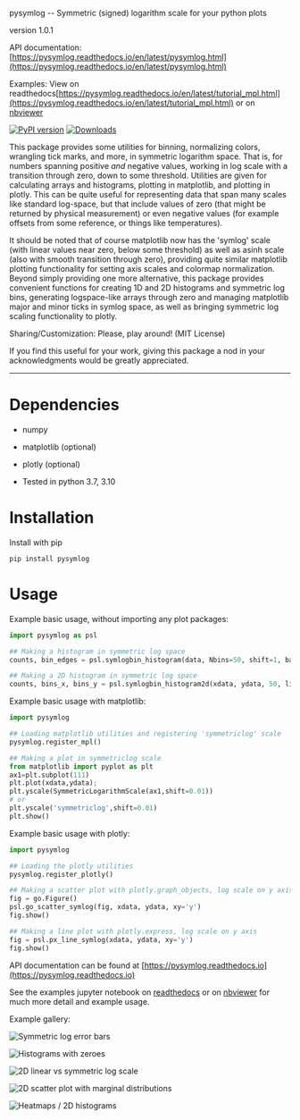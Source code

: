 pysymlog -- Symmetric (signed) logarithm scale for your python plots

version 1.0.1


API documentation: [https://pysymlog.readthedocs.io/en/latest/pysymlog.html](https://pysymlog.readthedocs.io/en/latest/pysymlog.html)

Examples:
View on readthedocs[https://pysymlog.readthedocs.io/en/latest/tutorial_mpl.html](https://pysymlog.readthedocs.io/en/latest/tutorial_mpl.html)
or on [nbviewer](https://nbviewer.org/github/pjcigan/pysymlog/blob/master/examples/tutorial_mpl.ipynb)


[![PyPI version](https://badge.fury.io/py/pysymlog.svg)](https://badge.fury.io/py/pysymlog)
[![Downloads](https://pepy.tech/badge/pysymlog)](https://pepy.tech/project/pysymlog)


This package provides some utilities for binning, normalizing colors, wrangling tick marks, and more, in symmetric logarithm space.  That is, for numbers spanning positive *and* negative values, working in log scale with a transition through zero, down to some threshold.  Utilities are given for calculating arrays and histograms, plotting in matplotlib, and plotting in plotly.  This can be quite useful for representing data that span many scales like standard log-space, but that include values of zero (that might be returned by physical measurement) or even negative values (for example offsets from some reference, or things like temperatures).

It should be noted that of course matplotlib now has the 'symlog' scale (with linear values near zero, below some threshold) as well as asinh scale (also with smooth transition through zero), providing quite similar matplotlib plotting functionality for setting axis scales and colormap normalization.  Beyond simply providing one more alternative, this package provides convenient functions for creating 1D and 2D histograms and symmetric log bins, generating logspace-like arrays through zero and managing matplotlib major and minor ticks in symlog space, as well as bringing symmetric log scaling functionality to plotly.



Sharing/Customization: Please, play around!  (MIT License)

If you find this useful for your work, giving this package a nod in your acknowledgments would be greatly appreciated.  



-----------------------

# Dependencies

* numpy

* matplotlib (optional)

* plotly (optional)

- Tested in python 3.7, 3.10



# Installation

Install with pip
```console
pip install pysymlog
```



# Usage

Example basic usage, without importing any plot packages:
```python
import pysymlog as psl

## Making a histogram in symmetric log space
counts, bin_edges = psl.symlogbin_histogram(data, Nbins=50, shift=1, base=10)

## Making a 2D histogram in symmetric log space
counts, bins_x, bins_y = psl.symlogbin_histogram2d(xdata, ydata, 50, limits=['auto','auto'], shift=1, base=10)
```

Example basic usage with matplotlib:
```python
import pysymlog

## Loading matplotlib utilities and registering 'symmetriclog' scale
pysymlog.register_mpl()

## Making a plot in symmetriclog scale
from matplotlib import pyplot as plt
ax1=plt.subplot(111)
plt.plot(xdata,ydata);
plt.yscale(SymmetricLogarithmScale(ax1,shift=0.01))
# or
plt.yscale('symmetriclog',shift=0.01)
plt.show()

```

Example basic usage with plotly:
```python
import pysymlog

## Loading the plotly utilities
pysymlog.register_plotly()

## Making a scatter plot with plotly.graph_objects, log scale on y axis
fig = go.Figure()
psl.go_scatter_symlog(fig, xdata, ydata, xy='y')
fig.show()

## Making a line plot with plotly.express, log scale on y axis
fig = psl.px_line_symlog(xdata, ydata, xy='y')
fig.show()

```




API documentation can be found at [https://pysymlog.readthedocs.io](https://pysymlog.readthedocs.io)

See the examples jupyter notebook on [readthedocs](https://pysymlog.readthedocs.io/en/latest/tutorial_mpl.html)
or on [nbviewer](https://nbviewer.org/github/pjcigan/pysymlog/blob/master/examples/tutorial_mpl.ipynb) for much more detail and example usage.


Example gallery:

![Symmetric log error bars](./images/symlog_linthresh_0.1_errorbars.jpg)

![Histograms with zeroes](./images/histograms_with_zeroes.jpg)

![2D linear vs symmetric log scale](./images/2Doffsets_linear_symmetriclog.jpg)

![2D scatter plot with marginal distributions](./images/2Doffsets_with_hists.jpg)

![Heatmaps / 2D histograms](./images/2Dhistogram.jpg)
